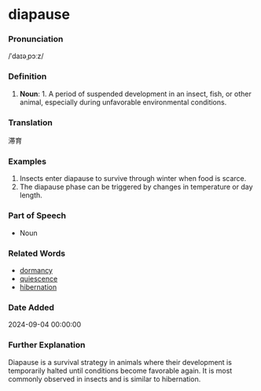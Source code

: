 # diapause
### Pronunciation
/ˈdaɪəˌpɔːz/
### Definition
1. **Noun**: 1. A period of suspended development in an insect, fish, or other animal, especially during unfavorable environmental conditions.
### Translation
滞育
### Examples
1. Insects enter diapause to survive through winter when food is scarce.
2. The diapause phase can be triggered by changes in temperature or day length.
### Part of Speech
- Noun
### Related Words
- [dormancy](dormancy.md)
- [quiescence](quiescence.md)
- [hibernation](hibernation.md)
### Date Added
2024-09-04 00:00:00

### Further Explanation
Diapause is a survival strategy in animals where their development is temporarily halted until conditions become favorable again. It is most commonly observed in insects and is similar to hibernation.